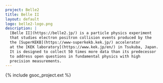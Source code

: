 ```yaml
---
project: Belle2
title: Belle II
layout: default
logo: belle2-logo.png
description: |
  [Belle II](https://belle2.jp/) is a particle physics experiment 
  that studies electron positron collision events produced by the
  the [SuperKEKB](https://www-superkekb.kek.jp/) accelerator
  at the [KEK laboratory](https://www.kek.jp/en/) in Tsukuba, Japan.
  It is designed to collect 50 times more data than its predecessor
  to address open questions in fundamental physics with high
  precision measurements.
---
```


{% include gsoc_project.ext %}
